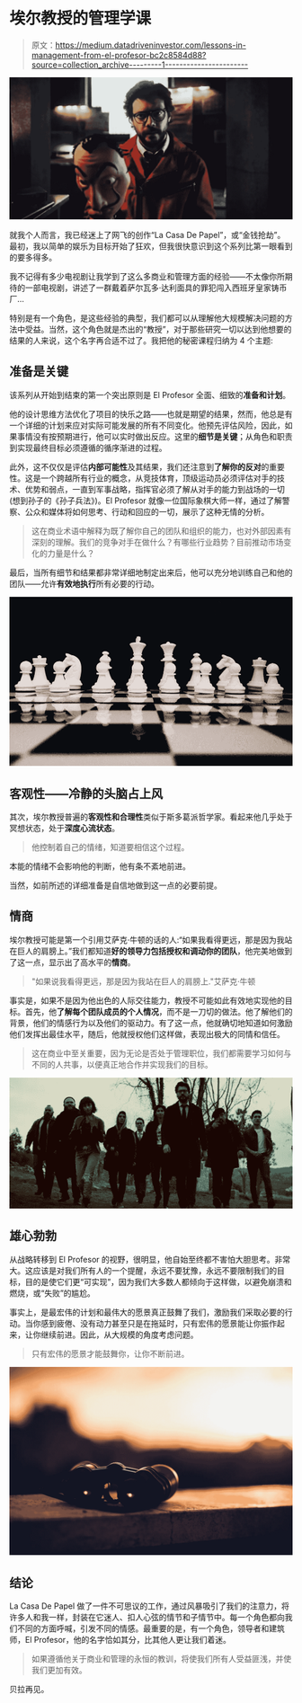 # 埃尔教授的管理学课

> 原文：<https://medium.datadriveninvestor.com/lessons-in-management-from-el-profesor-bc2c8584d88?source=collection_archive---------1----------------------->

![](img/1daae17bb7a2e656bc772b031a7721a2.png)

就我个人而言，我已经迷上了网飞的创作“La Casa De Papel”，或“金钱抢劫”。最初，我以简单的娱乐为目标开始了狂欢，但我很快意识到这个系列比第一眼看到的要多得多。

我不记得有多少电视剧让我学到了这么多商业和管理方面的经验——不太像你所期待的一部电视剧，讲述了一群戴着萨尔瓦多·达利面具的罪犯闯入西班牙皇家铸币厂…

特别是有一个角色，是这些经验的典型，我们都可以从理解他大规模解决问题的方法中受益。当然，这个角色就是杰出的“教授”，对于那些研究一切以达到他想要的结果的人来说，这个名字再合适不过了。我把他的秘密课程归纳为 4 个主题:

## 准备是关键

该系列从开始到结束的第一个突出原则是 El Profesor 全面、细致的**准备和计划**。

他的设计思维方法优化了项目的快乐之路——也就是期望的结果，然而，他总是有一个详细的计划来应对实际可能发展的所有不同变化。他预先评估风险，因此，如果事情没有按预期进行，他可以实时做出反应。这里的**细节是关键**；从角色和职责到实现最终目标必须遵循的循序渐进的过程。

此外，这不仅仅是评估**内部可能性**及其结果，我们还注意到**了解你的反对**的重要性。这是一个跨越所有行业的概念，从竞技体育，顶级运动员必须评估对手的技术、优势和弱点，一直到军事战略，指挥官必须了解从对手的能力到战场的一切(想到孙子的《孙子兵法》)。El Profesor 就像一位国际象棋大师一样，通过了解警察、公众和媒体将如何思考、行动和回应的一切，展示了这种无情的分析。

> 这在商业术语中解释为既了解你自己的团队和组织的能力，也对外部因素有深刻的理解。我们的竞争对手在做什么？有哪些行业趋势？目前推动市场变化的力量是什么？

最后，当所有细节和结果都非常详细地制定出来后，他可以充分地训练自己和他的团队——允许**有效地执行**所有必要的行动。

![](img/023c89b71425c1fc816afe23096310f0.png)

## 客观性——冷静的头脑占上风

其次，埃尔教授普遍的**客观性和合理性**类似于斯多葛派哲学家。看起来他几乎处于冥想状态，处于**深度心流状态**。

> 他控制着自己的情绪，知道要相信这个过程。

本能的情绪不会影响他的判断，他有条不紊地前进。

当然，如前所述的详细准备是自信地做到这一点的必要前提。

## 情商

埃尔教授可能是第一个引用艾萨克·牛顿的话的人:“如果我看得更远，那是因为我站在巨人的肩膀上。”我们都知道**好的领导力包括授权和调动你的团队**，他完美地做到了这一点，显示出了高水平的**情商**。

> "如果说我看得更远，那是因为我站在巨人的肩膀上."艾萨克·牛顿

事实是，如果不是因为他出色的人际交往能力，教授不可能如此有效地实现他的目标。首先，他**了解每个团队成员的个人情况**，而不是一刀切的做法。他了解他们的背景，他们的情感行为以及他们的驱动力。有了这一点，他就确切地知道如何激励他们发挥出最佳水平，随后，他就授权他们这样做，表现出极大的同情和信任。

> 这在商业中至关重要，因为无论是否处于管理职位，我们都需要学习如何与不同的人共事，以便真正地合作并实现我们的目标。

![](img/74df8607ff11dff3cb89bd7fb9fa019b.png)

## 雄心勃勃

从战略转移到 El Profesor 的视野，很明显，他自始至终都不害怕大胆思考。非常大。这应该是对我们所有人的一个提醒，永远不要犹豫，永远不要限制我们的目标，目的是使它们更“可实现”，因为我们大多数人都倾向于这样做，以避免崩溃和燃烧，或“失败”的尴尬。

事实上，是最宏伟的计划和最伟大的愿景真正鼓舞了我们，激励我们采取必要的行动。当你感到疲倦、没有动力甚至只是在拖延时，只有宏伟的愿景能让你振作起来，让你继续前进。因此，从大规模的角度考虑问题。

> 只有宏伟的愿景才能鼓舞你，让你不断前进。

![](img/fe25f3b9a4ea2de9c6ed16e74244b0f9.png)

## 结论

La Casa De Papel 做了一件不可思议的工作，通过风暴吸引了我们的注意力，将许多人和我一样，封装在它迷人、扣人心弦的情节和子情节中。每一个角色都向我们不同的方面呼喊，引发不同的情感。最重要的是，有一个角色，领导者和建筑师，El Profesor，他的名字恰如其分，比其他人更让我们着迷。

> 如果遵循他关于商业和管理的永恒的教训，将使我们所有人受益匪浅，并使我们更加有效。

贝拉再见。